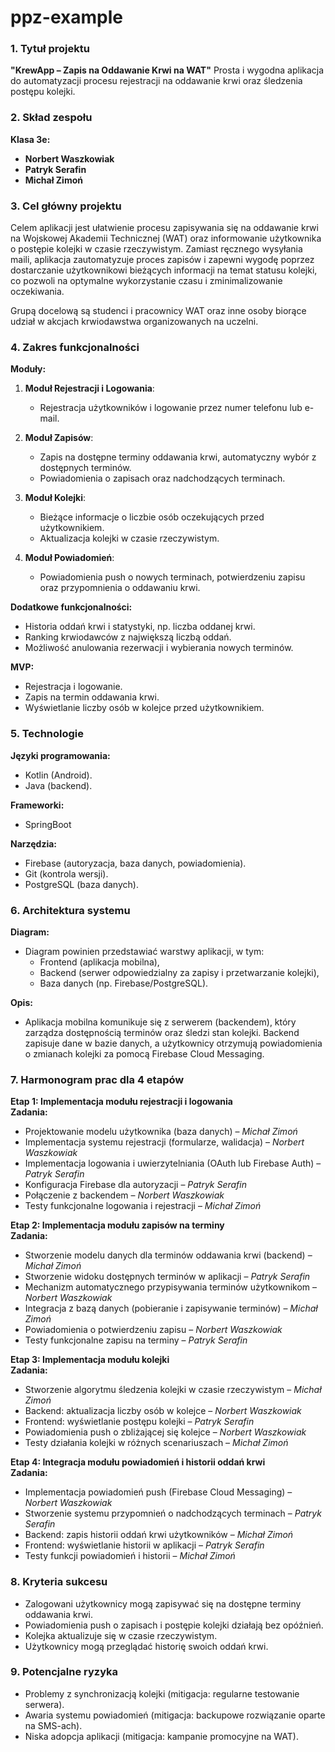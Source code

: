 # ppz-example

### 1. Tytuł projektu
**"KrewApp – Zapis na Oddawanie Krwi na WAT"**
Prosta i wygodna aplikacja do automatyzacji procesu rejestracji na oddawanie krwi oraz śledzenia postępu kolejki.

### 2. Skład zespołu
**Klasa 3e:**
- **Norbert Waszkowiak**  
- **Patryk Serafin**  
- **Michał Zimoń**

### 3. Cel główny projektu
Celem aplikacji jest ułatwienie procesu zapisywania się na oddawanie krwi na Wojskowej Akademii Technicznej (WAT) oraz informowanie użytkownika o postępie kolejki w czasie rzeczywistym. Zamiast ręcznego wysyłania maili, aplikacja zautomatyzuje proces zapisów i zapewni wygodę poprzez dostarczanie użytkownikowi bieżących informacji na temat statusu kolejki, co pozwoli na optymalne wykorzystanie czasu i zminimalizowanie oczekiwania.

Grupą docelową są studenci i pracownicy WAT oraz inne osoby biorące udział w akcjach krwiodawstwa organizowanych na uczelni.

### 4. Zakres funkcjonalności

**Moduły:**
1. **Moduł Rejestracji i Logowania**:  
   - Rejestracja użytkowników i logowanie przez numer telefonu lub e-mail.  
   
2. **Moduł Zapisów**:  
   - Zapis na dostępne terminy oddawania krwi, automatyczny wybór z dostępnych terminów.  
   - Powiadomienia o zapisach oraz nadchodzących terminach.  
   
3. **Moduł Kolejki**:  
   - Bieżące informacje o liczbie osób oczekujących przed użytkownikiem.  
   - Aktualizacja kolejki w czasie rzeczywistym.  
   
4. **Moduł Powiadomień**:  
   - Powiadomienia push o nowych terminach, potwierdzeniu zapisu oraz przypomnienia o oddawaniu krwi.  

**Dodatkowe funkcjonalności:**
- Historia oddań krwi i statystyki, np. liczba oddanej krwi.
- Ranking krwiodawców z największą liczbą oddań.
- Możliwość anulowania rezerwacji i wybierania nowych terminów.

**MVP:**  
- Rejestracja i logowanie.  
- Zapis na termin oddawania krwi.  
- Wyświetlanie liczby osób w kolejce przed użytkownikiem.

### 5. Technologie
**Języki programowania:**
   - Kotlin (Android).
   - Java (backend).

**Frameworki:**
   - SpringBoot

**Narzędzia:**
   - Firebase (autoryzacja, baza danych, powiadomienia).
   - Git (kontrola wersji).
   - PostgreSQL (baza danych).

### 6. Architektura systemu

**Diagram:**
   - Diagram powinien przedstawiać warstwy aplikacji, w tym:
     - Frontend (aplikacja mobilna),
     - Backend (serwer odpowiedzialny za zapisy i przetwarzanie kolejki),
     - Baza danych (np. Firebase/PostgreSQL).

**Opis:**
   - Aplikacja mobilna komunikuje się z serwerem (backendem), który zarządza dostępnością terminów oraz śledzi stan kolejki. Backend zapisuje dane w bazie danych, a użytkownicy otrzymują powiadomienia o zmianach kolejki za pomocą Firebase Cloud Messaging.
     
### 7. Harmonogram prac dla 4 etapów

**Etap 1: Implementacja modułu rejestracji i logowania**  
**Zadania:**
   - Projektowanie modelu użytkownika (baza danych) – *Michał Zimoń*  
   - Implementacja systemu rejestracji (formularze, walidacja) – *Norbert Waszkowiak*  
   - Implementacja logowania i uwierzytelniania (OAuth lub Firebase Auth) – *Patryk Serafin*  
   - Konfiguracja Firebase dla autoryzacji – *Patryk Serafin*  
   - Połączenie z backendem – *Norbert Waszkowiak*  
   - Testy funkcjonalne logowania i rejestracji – *Michał Zimoń*  

**Etap 2: Implementacja modułu zapisów na terminy**  
**Zadania:**
   - Stworzenie modelu danych dla terminów oddawania krwi (backend) – *Michał Zimoń*  
   - Stworzenie widoku dostępnych terminów w aplikacji – *Patryk Serafin*  
   - Mechanizm automatycznego przypisywania terminów użytkownikom – *Norbert Waszkowiak*  
   - Integracja z bazą danych (pobieranie i zapisywanie terminów) – *Michał Zimoń*  
   - Powiadomienia o potwierdzeniu zapisu – *Norbert Waszkowiak*  
   - Testy funkcjonalne zapisu na terminy – *Patryk Serafin*  

**Etap 3: Implementacja modułu kolejki**  
**Zadania:**
   - Stworzenie algorytmu śledzenia kolejki w czasie rzeczywistym – *Michał Zimoń*  
   - Backend: aktualizacja liczby osób w kolejce – *Norbert Waszkowiak*  
   - Frontend: wyświetlanie postępu kolejki – *Patryk Serafin*  
   - Powiadomienia push o zbliżającej się kolejce – *Norbert Waszkowiak*  
   - Testy działania kolejki w różnych scenariuszach – *Michał Zimoń*  

**Etap 4: Integracja modułu powiadomień i historii oddań krwi**  
**Zadania:**
   - Implementacja powiadomień push (Firebase Cloud Messaging) – *Norbert Waszkowiak*  
   - Stworzenie systemu przypomnień o nadchodzących terminach – *Patryk Serafin*  
   - Backend: zapis historii oddań krwi użytkowników – *Michał Zimoń*  
   - Frontend: wyświetlanie historii w aplikacji – *Patryk Serafin*  
   - Testy funkcji powiadomień i historii – *Michał Zimoń*  

### 8. Kryteria sukcesu
   - Zalogowani użytkownicy mogą zapisywać się na dostępne terminy oddawania krwi.
   - Powiadomienia push o zapisach i postępie kolejki działają bez opóźnień.
   - Kolejka aktualizuje się w czasie rzeczywistym.
   - Użytkownicy mogą przeglądać historię swoich oddań krwi.

### 9. Potencjalne ryzyka
   - Problemy z synchronizacją kolejki (mitigacja: regularne testowanie serwera).
   - Awaria systemu powiadomień (mitigacja: backupowe rozwiązanie oparte na SMS-ach).
   - Niska adopcja aplikacji (mitigacja: kampanie promocyjne na WAT).
